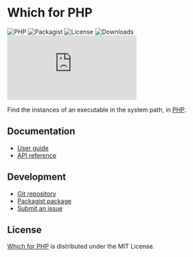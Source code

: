 # Which for PHP
![PHP](https://badgen.net/packagist/php/cedx/which) ![Packagist](https://badgen.net/packagist/v/cedx/which) ![License](https://badgen.net/packagist/license/cedx/which) ![Downloads](https://badgen.net/packagist/dt/cedx/which) ![Coverage](https://badgen.net/codecov/c/github/cedx/which.php)

Find the instances of an executable in the system path, in [PHP](https://www.php.net).

## Documentation
- [User guide](https://docs.belin.io/which.php)
- [API reference](https://docs.belin.io/which.php/api)

## Development
- [Git repository](https://github.com/cedx/which.php)
- [Packagist package](https://packagist.org/packages/cedx/which.php)
- [Submit an issue](https://github.com/cedx/which.php/issues)

## License
[Which for PHP](https://docs.belin.io/which.php) is distributed under the MIT License.
